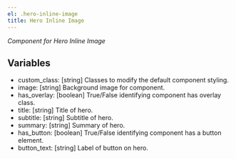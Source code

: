 ```yaml
---
el: .hero-inline-image
title: Hero Inline Image
---
```

_Component for Hero Inline Image_

## Variables
* custom_class: [string] Classes to modify the default component styling.
* image: [string] Background image for component.
* has_overlay: [boolean] True/False identifying component has overlay class.
* title: [string] Title of hero.
* subtitle: [string] Subtitle of hero.
* summary: [string] Summary of hero.
* has_button: [boolean] True/False identifying component has a button element.
* button_text: [string] Label of button on hero.